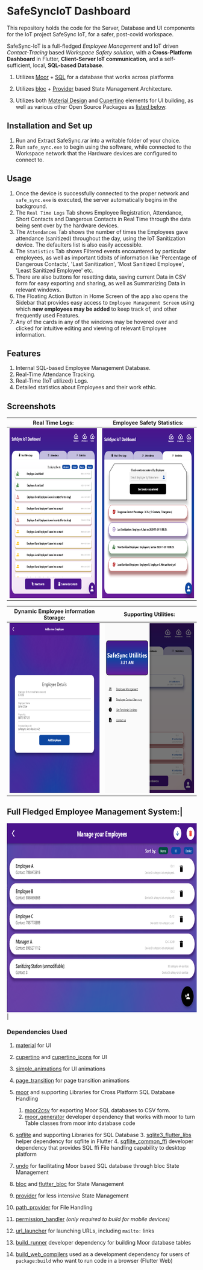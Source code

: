 # SafeSyncIoT Dashboard

This repository holds the code for the Server, Database and UI components for the IoT project SafeSync IoT, for a safer, post-covid workspace.

SafeSync-IoT is a full-fledged *Employee Management* and IoT driven *Contact-Tracing* based *Workspace Safety solution*, with a **Cross-Platform Dashboard** in Flutter, **Client-Server IoT communication**, and a self-sufficient, local, **SQL-based Database**.

1. Utilizes [Moor](https://pub.dev/packages/moor) + [SQL](https://pub.dev/packages/sqflite) for a database that works across platforms

2. Utilizes [bloc](https://pub.dev/packages/bloc) + [Provider](https://pub.dev/packages/provider) based State Management Architecture.

3. Utilizes both [Material Design](https://material.io/develop/flutter) and [Cupertino](https://flutter.dev/docs/development/ui/widgets/cupertino) elements for UI building, as well as various other Open Source Packages as [listed below](#dependencies-used).

## Installation and Set up

1. Run and Extract SafeSync.rar into a writable folder of your choice.
2. Run `safe_sync.exe` to begin using the software, while connected to the Workspace network that the Hardware devices are configured to connect to.

## Usage

1. Once the device is successfully connected to the proper network and `safe_sync.exe` is executed, the server automatically begins in the background.
2. The `Real Time Logs` Tab shows Employee Registration, Attendance, Short Contacts and Dangerous Contacts in Real Time through the data being sent over by the hardware devices.
3. The `Attendances` Tab shows the number of times the Employees gave attendance (sanitized) throughout the day, using the IoT Sanitization device. The defaulters list is also easily accessible.
4. The `Statistics` Tab shows Filtered events encountered by particular employees, as well as important tidbits of information like 'Percentage of Dangerous Contacts', 'Last Sanitization', 'Most Sanitized Employee', 'Least Sanitized Employee' etc.
5. There are also buttons for resetting data, saving current Data in CSV form for easy exporting and sharing, as well as Summarizing Data in relevant windows.
6. The Floating Action Button in Home Screen of the app also opens the Sidebar that provides easy access to `Employee Management Screen` using which **new employees may be added** to keep track of, and other frequently used Features.
7. Any of the cards in any of the windows may be hovered over and clicked for intuitive editing and viewing of relevant Employee information.

## Features

1. Internal SQL-based Employee Management Database.
2. Real-Time Attendance Tracking.
3. Real-Time (IoT utilized) Logs.
4. Detailed statistics about Employees and their work ethic.

## Screenshots

Real Time Logs: | Employee Safety Statistics:
----------------|----------------------------
[<img height="450" width="350" src="https://raw.githubusercontent.com/Dhi13man/SafeSyncIoT/main/Screenshots/logs.png" alt="Real Time Logs">](https://raw.githubusercontent.com/Dhi13man/SafeSyncIoT/main/Screenshots/logs.png) | [<img height="450" width="350" src="https://raw.githubusercontent.com/Dhi13man/SafeSyncIoT/main/Screenshots/stats.png" alt="Statistics">](https://raw.githubusercontent.com/Dhi13man/SafeSyncIoT/main/Screenshots/stats.png)


Dynamic Employee information Storage: | Supporting Utilities:
--------------------------------------|----------------------
[<img height="450" width="350" src="https://raw.githubusercontent.com/Dhi13man/SafeSyncIoT/main/Screenshots/employee_view.png" alt="Employee View">](https://raw.githubusercontent.com/Dhi13man/SafeSyncIoT/main/Screenshots/employee_view.png) | [<img height="450" width="350" src="https://raw.githubusercontent.com/Dhi13man/SafeSyncIoT/main/Screenshots/sidebarSanitizeScreen.png" alt="Employee View">](https://raw.githubusercontent.com/Dhi13man/SafeSyncIoT/main/Screenshots/sidebarSanitizeScreen.png)

Full Fledged Employee Management System:|
----------------------------------------
[<img height="500" width="720" src="https://raw.githubusercontent.com/Dhi13man/SafeSyncIoT/main/Screenshots/employee_management.png" alt="Employee Management">](https://raw.githubusercontent.com/Dhi13man/SafeSyncIoT/main/Screenshots/employee_management.png) |

### Dependencies Used

1. [material](https://material.io/develop/flutter) for UI

2. [cupertino](https://flutter.dev/docs/development/ui/widgets/cupertino) and [cupertino_icons](https://pub.dev/packages/cupertino_icons) for UI

3. [simple_animations](https://pub.dev/packages/simple_animations) for UI animations

4. [page_transition](https://pub.dev/packages/page_transition) for page transition animations

5. [moor](https://moor.simonbinder.eu/) and supporting Libraries for Cross Platform SQL Database Handling
    1. [moor2csv](https://pub.dev/packages/moor2csv) for exporting Moor SQL databases to CSV form.
    2. [moor_generator](https://pub.dev/packages/moor_generator) developer dependency that works with moor to turn Table classes from moor into database code

6. [sqflite](https://pub.dev/packages/sqflite) and supporting Libraries for SQL Database
    3. [sqlite3_flutter_libs](https://pub.dev/packages/sqlite3_flutter_libs) helper dependency for sqflite in Flutter
    4. [sqflite_common_ffi](https://pub.dev/packages/sqflite_common_ffi) developer dependency that provides SQL ffi File handling capability to desktop platform

7. [undo](https://pub.dev/packages/undo) for facilitating Moor based SQL database through bloc State Management

8. [bloc](https://pub.dev/packages/bloc) and [flutter_bloc](https://pub.dev/packages/flutter_bloc) for State Management

9. [provider](https://pub.dev/packages/provider) for less intensive State Management

10. [path_provider](https://pub.dev/packages/path_provider) for File Handling

11. [permission_handler](https://pub.dev/packages/permission_handler) *(only required to build for mobile devices)*

12. [url_launcher](https://pub.dev/packages/url_launcher) for launching URLs, including `mailto:` links

13. [build_runner](https://pub.dev/packages/build_runner) developer dependency for building Moor database tables

14. [build_web_compilers](https://pub.dev/packages/build_web_compilers) used as a development dependency for users of `package:build` who want to run code in a browser (Flutter Web)
